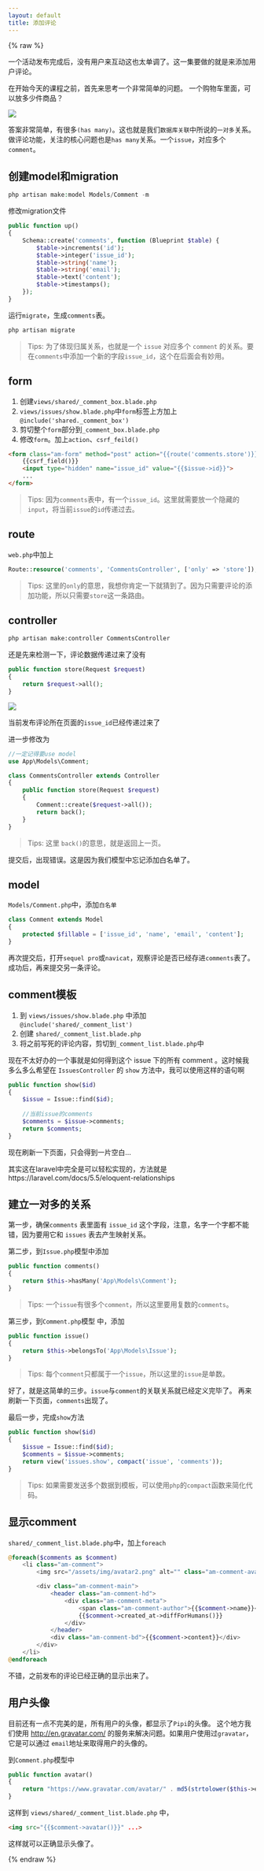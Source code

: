 ```yaml
---
layout: default
title: 添加评论
---
```


{% raw %}

一个活动发布完成后，没有用户来互动这也太单调了。这一集要做的就是来添加用户评论。

在开始今天的课程之前，首先来思考一个非常简单的问题。
一个购物车里面，可以放多少件商品？

![](media/15100629872864.jpg)

答案非常简单，有很多`(has many)`。这也就是我们`数据库关联`中所说的`一对多`关系。
做评论功能，关注的核心问题也是`has many`关系。一个`issue`，对应多个`comment`。

## 创建model和migration

```php
php artisan make:model Models/Comment -m
```

修改migration文件

```php
public function up()
{
    Schema::create('comments', function (Blueprint $table) {
        $table->increments('id');
        $table->integer('issue_id');
        $table->string('name');
        $table->string('email');
        $table->text('content');
        $table->timestamps();
    });
}
```

运行`migrate`，生成`comments`表。

```bash
php artisan migrate
```

> Tips: 为了体现归属关系，也就是一个 `issue` 对应多个 `comment` 的关系。要在`comments`中添加一个新的字段`issue_id`，这个在后面会有妙用。

## form

1. 创建`views/shared/_comment_box.blade.php`
2. `views/issues/show.blade.php`中`form`标签上方加上`@include('shared._comment_box')`
3. 剪切整个`form`部分到`_comment_box.blade.php`
4. 修改`form`。加上`action`、`csrf_feild()`

```html
<form class="am-form" method="post" action="{{route('comments.store')}}">
    {{csrf_field()}}
    <input type="hidden" name="issue_id" value="{{$issue->id}}">
    ...
</form>
```
>Tips: 因为`comments`表中，有一个`issue_id`。这里就需要放一个隐藏的`input`，将当前`issue`的`id`传递过去。

## route
`web.php`中加上

```php
Route::resource('comments', 'CommentsController', ['only' => 'store']);
```

>Tips: 这里的`only`的意思，我想你肯定一下就猜到了。因为只需要评论的添加功能，所以只需要`store`这一条路由。

## controller

```bash
php artisan make:controller CommentsController
```

还是先来检测一下，评论数据传递过来了没有

```php
public function store(Request $request)
{
    return $request->all();
}
```

![](media/15100706593990.jpg)

当前发布评论所在页面的`issue_id`已经传递过来了

进一步修改为

```php
//一定记得要use model
use App\Models\Comment;

class CommentsController extends Controller
{
    public function store(Request $request)
    {
        Comment::create($request->all());
        return back();
    }
}
```

> Tips: 这里 `back()`的意思，就是返回上一页。

提交后，出现错误。这是因为我们模型中忘记添加白名单了。

## model

`Models/Comment.php`中，添加`白名单`

```php
class Comment extends Model
{
    protected $fillable = ['issue_id', 'name', 'email', 'content'];
}
```

再次提交后，打开`sequel pro`或`navicat`，观察评论是否已经存进`comments`表了。
成功后，再来提交另一条评论。

## comment模板

1. 到 `views/issues/show.blade.php` 中添加 `@include('shared/_comment_list')`
2. 创建 `shared/_comment_list.blade.php`
3. 将之前写死的评论内容，剪切到`_comment_list.blade.php`中

现在不太好办的一个事就是如何得到这个 issue 下的所有 comment 。这时候我多么多么希望在 `IssuesController` 的 `show` 方法中，我可以使用这样的语句啊

```php
public function show($id)
{
    $issue = Issue::find($id);
    
    //当前issue的comments
    $comments = $issue->comments;
    return $comments;
}
```

现在刷新一下页面，只会得到一片空白...

其实这在laravel中完全是可以轻松实现的，方法就是https://laravel.com/docs/5.5/eloquent-relationships

## 建立一对多的关系

第一步，确保`comments` 表里面有 `issue_id` 这个字段，注意，名字一个字都不能错，因为要用它和 `issues` 表去产生映射关系。

第二步，到`Issue.php`模型中添加

```php
public function comments()
{
    return $this->hasMany('App\Models\Comment');
}
```

> Tips: 一个`issue`有很多个`comment`，所以这里要用复数的`comments`。

第三步，到`Comment.php`模型 中，添加

```php
public function issue()
{
    return $this->belongsTo('App\Models\Issue');
}
```

> Tips: 每个`comment`只都属于一个`issue`，所以这里的`issue`是单数。

好了，就是这简单的三步。`issue`与`comment`的关联关系就已经定义完毕了。
再来刷新一下页面，`comments`出现了。

最后一步，完成`show`方法

```php
public function show($id)
{
    $issue = Issue::find($id);
    $comments = $issue->comments;
    return view('issues.show', compact('issue', 'comments'));
}
```

>Tips: 如果需要发送多个数据到模板，可以使用`php`的`compact`函数来简化代码。


## 显示comment

`shared/_comment_list.blade.php`中，加上`foreach`

```php
@foreach($comments as $comment)
    <li class="am-comment">
        <img src="/assets/img/avatar2.png" alt="" class="am-comment-avatar" width="48" height="48">

        <div class="am-comment-main">
            <header class="am-comment-hd">
                <div class="am-comment-meta">
                    <span class="am-comment-author">{{$comment->name}}</span>
                    {{$comment->created_at->diffForHumans()}}
                </div>
            </header>
            <div class="am-comment-bd">{{$comment->content}}</div>
        </div>
    </li>
@endforeach
```

不错，之前发布的评论已经正确的显示出来了。

## 用户头像

目前还有一点不完美的是，所有用户的头像，都显示了`Pipi`的头像。
这个地方我们使用 http://en.gravatar.com/ 的服务来解决问题。如果用户使用过`gravatar`，它是可以通过 `email`地址来取得用户的头像的。

到`Comment.php`模型中

```php
public function avatar()
{
    return "https://www.gravatar.com/avatar/" . md5(strtolower($this->email)) . "?d=retro&s=48";
}
```

这样到 `views/shared/_comment_list.blade.php` 中，

```html
<img src="{{$comment->avatar()}}" ...>
```

这样就可以正确显示头像了。

{% endraw %}




